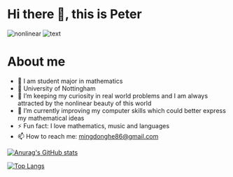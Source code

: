 # Hi there 👋, this is Peter
![nonlinear](https://github.com/Peter3822724/Peter3822724/blob/main/nonlinear.gif)
![text](https://github.com/Peter3822724/Peter3822724/blob/main/text.gif)
# About me 
+ 📖 I am student major in mathematics
+ 🏫 University of Nottingham
+ 🤔 I’m keeping my curiosity in real world problems and I am always attracted by the nonlinear beauty of this world 
+ 🌱 I’m currently improving my computer skills which could better express my mathematical ideas
+ ⚡ Fun fact: I love mathematics, music and languages
+ 📫 How to reach me: mingdonghe86@gmail.com


[![Anurag's GitHub stats](https://github-readme-stats.vercel.app/api?username=Peter3822724)](https://github.com/anuraghazra/github-readme-stats)

[![Top Langs](https://github-readme-stats.vercel.app/api/top-langs/?username=Peter3822724&layout=compact)](https://github.com/anuraghazra/github-readme-stats)







<!--
**Peter3822724/Peter3822724** is a ✨ _special_ ✨ repository because its `README.md` (this file) appears on your GitHub profile.

Here are some ideas to get you started:

- 🔭 I’m currently working on ...
- 🌱 I’m currently learning ...
- 👯 I’m looking to collaborate on ...
- 🤔 I’m looking for help with ...
- 💬 Ask me about ...
- 📫 How to reach me: ...
- 😄 Pronouns: ...
- ⚡ Fun fact: ...
-->
